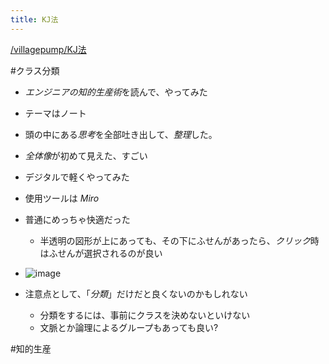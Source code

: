 ```yaml
---
title: KJ法
---
```


[/villagepump/KJ法](https://scrapbox.io/villagepump/KJ法)

\#クラス分類

* *エンジニアの知的生産術*を読んで、やってみた

* テーマはノート

* 頭の中にある*思考*を全部吐き出して、*整理*した。

* *全体像*が初めて見えた、すごい

* デジタルで軽くやってみた

* 使用ツールは *Miro*

* 普通にめっちゃ快適だった
  
  * 半透明の図形が上にあっても、その下にふせんがあったら、*クリック*時はふせんが選択されるのが良い
* ![image](https://gyazo.com/7cf266d2aa2839073a9c48d25816eb60/thumb/1000)

* 注意点として、「*分類*」だけだと良くないのかもしれない
  
  * 分類をするには、事前にクラスを決めないといけない
  * 文脈とか論理によるグループもあっても良い?

\#知的生産
